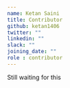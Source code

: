 ```yaml
---
name: Ketan Saini
title: Contributor
github: ketan1406
twitter: ""
linkedin: ""
slack: ""
joining_date: ""
role : contributor
---
```


Still waiting for this
